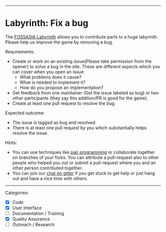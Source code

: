 

---

# Labyrinth: Fix a bug

The [FOSSASIA Labyrinth](https://github.com/fossasia/labyrinth/) allows you to contribute parts to a huge labyrinth.
Please help us improve the game by removing a bug.

Requirements:
- Create or work on an  existing issue(Please take permission from the opener) to solve a bug in the site.
  These are different aspects which you can cover when you open an issue:
  - What problems does it cause?
  - What is needed to implement it?
  - How do you propose an implementation?
- Get feedback from one maintainer (Get the issue labeled as bug)
  or two other participants (they say this addition/PR is good for the game).
- Create at least one pull request to resolve the bug. 

Expected outcome:
- The issue is tagged as bug and resolved.
- There is at least one pull request by you which substantially helps resolve the issue.

Hints:
- You can use techniques like [pair programming](https://www.youtube.com/watch?v=vgkahOzFH2Q) or collaborate together on branches of your forks. You can attribute a pull-request also to other people who helped you out or submit a pull-request where you and an other person contributed together.
- You can join our [chat on gitter](https://gitter.im/fossasia/labyrinth) if you get stuck to get help or just hang out and have a nice time with others.

---

Categories:
- [X] Code
- [X] User Interface
- [ ] Documentation / Training
- [X] Quality Assurance
- [ ] Outreach / Research
